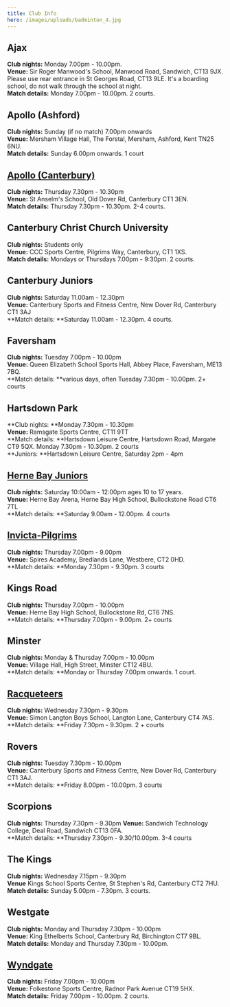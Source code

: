 ```yaml
---
title: Club Info
hero: /images/uploads/badminton_4.jpg
---
```

## Ajax

**Club nights:** Monday 7.00pm - 10.00pm.\
**Venue:** Sir Roger Manwood's School, Manwood Road, Sandwich, CT13 9JX. Please use rear entrance in St Georges Road, CT13 9LE. It's a boarding school, do not walk through the school at night.\
**Match details:** Monday 7.00pm - 10.00pm. 2 courts.

## Apollo (Ashford)

**Club nights:** Sunday (if no match) 7.00pm onwards\
**Venue:** Mersham Village Hall, The Forstal, Mersham, Ashford, Kent TN25 6NU.\
**Match details:** Sunday 6.00pm onwards. 1 court

## [Apollo (Canterbury)](https://www.apollobadmintoncanterbury.co.uk/)

**Club nights:** Thursday 7.30pm - 10.30pm\
**Venue:** St Anselm's School, Old Dover Rd, Canterbury CT1 3EN.\
**Match details:** Thursday 7.30pm - 10.30pm. 2-4 courts.

## Canterbury Christ Church University

**Club nights:** Students only\
**Venue:** CCC Sports Centre, Pilgrims Way, Canterbury, CT1 1XS.\
**Match details:** Mondays or Thursdays 7.00pm - 9:30pm. 2 courts.

## Canterbury Juniors

**Club nights:** Saturday 11.00am - 12.30pm\
**Venue:** Canterbury Sports and Fitness Centre, New Dover Rd, Canterbury CT1 3AJ\
**Match details: **Saturday 11.00am - 12.30pm. 4 courts.

## Faversham

**Club nights:** Tuesday 7.00pm - 10.00pm\
**Venue:** Queen Elizabeth School Sports Hall, Abbey Place, Faversham, ME13 7BQ.\
**Match details: **various days, often Tuesday 7.30pm - 10.00pm. 2+ courts

## Hartsdown Park

**Club nights: **Monday 7.30pm - 10.30pm\
**Venue:** Ramsgate Sports Centre, CT11 9TT\
**Match details: **Hartsdown Leisure Centre, Hartsdown Road, Margate CT9 5QX. Monday 7.30pm - 10.30pm. 2 courts\
**Juniors: **Hartsdown Leisure Centre, Saturday 2pm - 4pm

## [Herne Bay Juniors](https://www.facebook.com/hbjuniorbadminton)

**Club nights:** Saturday 10:00am - 12:00pm  ages 10 to 17 years.\
**Venue:** Herne Bay Arena, Herne Bay High School, Bullockstone Road CT6 7TL\
**Match details: **Saturday 9.00am - 12.00pm. 4 courts

## [Invicta-Pilgrims](https://www.facebook.com/invictapilgrimsbc)

**Club nights:** Thursday 7.00pm - 9.00pm\
**Venue:** Spires Academy, Bredlands Lane, Westbere, CT2 0HD.\
**Match details: **Monday 7.30pm - 9.30pm. 3 courts

## Kings Road

**Club nights:** Thursday 7.00pm - 10.00pm\
**Venue:** Herne Bay High School, Bullockstone Rd, CT6 7NS.\
**Match details: **Thursday 7.00pm - 9.00pm. 2+ courts

## Minster

**Club nights:** Monday & Thursday 7.00pm - 10.00pm\
**Venue:** Village Hall, High Street, Minster CT12 4BU.\
**Match details: **Monday or Thursday 7.00pm onwards. 1 court.

## [Racqueteers](http://www.racqueteersbadminton.co.uk/)

**Club nights:** Wednesday 7.30pm - 9.30pm\
**Venue:**  Simon Langton Boys School, Langton Lane, Canterbury CT4 7AS.\
**Match details:  **Friday 7.30pm - 9.30pm. 2 + courts

## Rovers

**Club nights:** Tuesday 7.30pm - 10.00pm\
**Venue:** Canterbury Sports and Fitness Centre, New Dover Rd, Canterbury CT1 3AJ.\
**Match details: **Friday 8.00pm - 10.00pm. 3 courts

## Scorpions

**Club nights:** Thursday 7.30pm - 9.30pm
**Venue:** Sandwich Technology College, Deal Road, Sandwich CT13 0FA.\
**Match details: **Thursday 7.30pm - 9.30/10.00pm. 3-4 courts 

## The Kings

**Club nights:** Wednesday 7.15pm - 9.30pm\
**Venue** Kings School Sports Centre, St Stephen's Rd, Canterbury CT2 7HU.\
**Match details:** Sunday 5.00pm - 7.30pm. 3 courts.

## Westgate

**Club nights:** Monday and Thursday 7.30pm - 10.00pm\
**Venue:** King Ethelberts School, Canterbury Rd, Birchington CT7 9BL.\
**Match details:** Monday and Thursday 7.30pm - 10.00pm. 

## [Wyndgate](wyndgatebadminton.co.uk)

**Club nights:**  Friday 7.00pm - 10.00pm\
**Venue:** Folkestone Sports Centre, Radnor Park Avenue CT19 5HX.\
**Match details:** Friday 7.00pm - 10.00pm. 2 courts.
